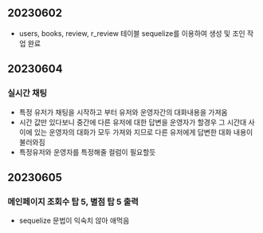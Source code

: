 ## 20230602

- users, books, review, r_review 테이블 sequelize를 이용하여 생성 및 조인 작업 완료

## 20230604

### 실시간 채팅

- 특정 유저가 채팅을 시작하고 부터 유저와 운영자간의 대화내용을 가져옴
- 시간 값만 있다보니 중간에 다른 유저에 대한 답변을 운영자가 할경우 그 시간대 사이에 있는 운영자의 대화가 모두 가져와 지므로 다른 유저에게 답변한 대화 내용이 불러와짐
- 특정유저와 운영자를 특정해줄 컬럼이 필요할듯

## 20230605

### 메인페이지 조회수 탑 5, 별점 탑 5 출력

- sequelize 문법이 익숙치 않아 애먹음
